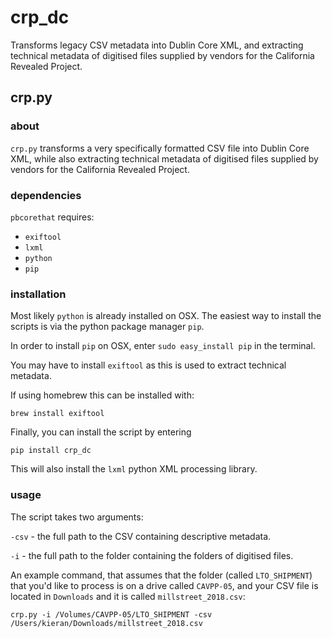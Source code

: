 crp_dc
========
Transforms legacy CSV metadata into Dublin Core XML, and extracting technical metadata of digitised files supplied by vendors for the California Revealed Project.

## crp.py

### about

`crp.py` transforms a very specifically formatted CSV file into Dublin Core XML,  while also extracting technical metadata of digitised files supplied by vendors for the California Revealed Project. 

### dependencies
`pbcorethat` requires:
- `exiftool`
- `lxml`
- `python`
- `pip`

### installation
Most likely `python` is already installed on OSX. The easiest way to install the scripts is via the python package manager `pip`.

In order to install `pip` on OSX, enter `sudo easy_install pip` in the terminal.

You may have to install `exiftool` as this is used to extract technical metadata.

If using homebrew this can be installed with:

`brew install exiftool`

Finally, you can install the script by entering

`pip install crp_dc`

This will also install the `lxml` python XML processing library.

### usage
The script takes two arguments:

`-csv` - the full path to the CSV containing descriptive metadata.

`-i` - the full path to the folder containing the folders of digitised files.

An example command, that assumes that the folder (called `LTO_SHIPMENT`) that you'd like to process is on a drive called `CAVPP-05`, and your CSV file is located in `Downloads` and it is called `millstreet_2018.csv`:

`crp.py -i /Volumes/CAVPP-05/LTO_SHIPMENT -csv /Users/kieran/Downloads/millstreet_2018.csv`


